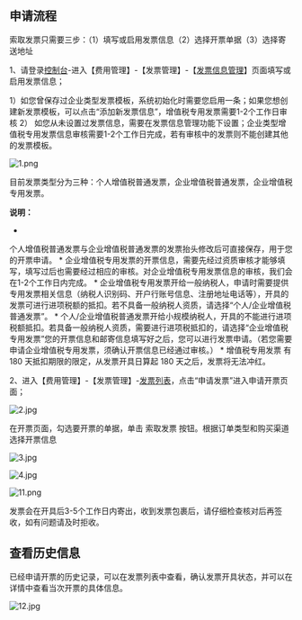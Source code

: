 ## **申请流程**

索取发票只需要三步：（1）填写或启用发票信息（2）选择开票单据（3）选择寄送地址

1、请登录[控制台](http://console.jcloud.com/)-进入【费用管理】-【发票管理】-【[发票信息管理](https://invoice-uc.jdcloud.com/cost/invoice/list)】页面填写或启用发票信息；

1）如您曾保存过企业类型发票模板，系统初始化时需要您启用一条；如果您想创建新发票模板，可以点击“添加新发票信息”，增值税专用发票需要1-2个工作日审核
2） 如您从未设置过发票信息，需要在发票信息管理功能下设置；企业类型增值税专用发票信息审核需要1-2个工作日完成，若有审核中的发票则不能创建其他的发票模板。

![1.png](https://img1.jcloudcs.com/cms/2ca9dd64-ec82-40cd-8de2-1a3b6a31284320180720001715.png)

目前发票类型分为三种：个人增值税普通发票，企业增值税普通发票，企业增值税专用发票。

**说明：**

* 
个人增值税普通发票与企业增值税普通发票的发票抬头修改后可直接保存，用于您的开票申请。
* 
企业增值税专用发票的开票信息，需要先经过资质审核才能够填写，填写过后也需要经过相应的审核。对企业增值税专用发票信息的审核，我们会在1-2个工作日内完成。
* 
企业增值税专用发票开给一般纳税人，申请时需要提供专用发票相关信息（纳税人识别码、开户行账号信息、注册地址电话等），开具的发票可进行进项税额的抵扣。若不具备一般纳税人资质，请选择“个人/企业增值税普通发票”。
* 
个人/企业增值税普通发票开给小规模纳税人，开具的不能进行进项税额抵扣。若具备一般纳税人资质，需要进行进项税抵扣的，请选择“企业增值税专用发票”您的开票信息和邮寄信息填写好之后，您可以进行发票申请。（若您需要申请企业增值税专用发票，须确认开票信息已经通过审核。）
* 
增值税专用发票 有 180 天抵扣期限的限定，从发票开具日算起 180 天之后，发票将无法冲红。

2、进入【费用管理】-【发票管理】-[发票列表](https://invoice-uc.jdcloud.com/cost/invoice/list)，点击“申请发票”进入申请开票页面；

![2.jpg](https://img1.jcloudcs.com/cms/6a86c8cd-7d1b-40cf-b214-1cb5625b126120180720002050.jpg)

在开票页面，勾选要开票的单据，单击 索取发票 按钮。根据订单类型和购买渠道选择开票信息

![3.jpg](https://img1.jcloudcs.com/cms/fb2e87be-49ba-452b-a2f1-a623a0d263e820180720002336.jpg)

![4.jpg](https://img1.jcloudcs.com/cms/3563839d-0501-4c06-8d9e-d5ef7b62c25020180720002416.jpg)

![11.png](https://img1.jcloudcs.com/cms/aaac3963-8622-4c89-bc2e-02f5534c4a0420180720002455.png)

发票会在开具后3-5个工作日内寄出，收到发票包裹后，请仔细检查核对后再签收，如有问题请及时拒收。

## **查看历史信息**

已经申请开票的历史记录，可以在发票列表中查看，确认发票开具状态，并可以在详情中查看当次开票的具体信息。

![12.jpg](https://img1.jcloudcs.com/cms/7f2e3271-b8fe-4c74-ae28-29fd6ba22f7220180720002547.jpg)